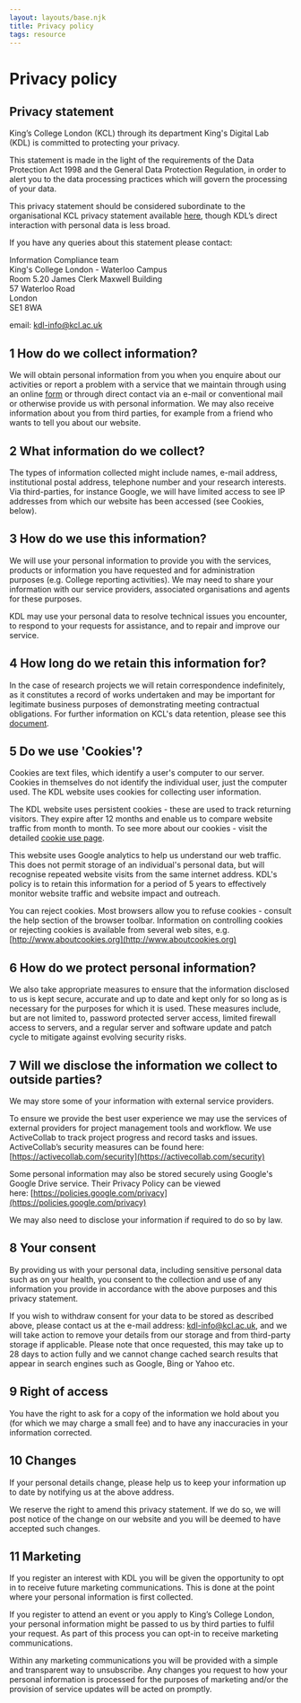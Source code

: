 ```yaml
---
layout: layouts/base.njk
title: Privacy policy
tags: resource
---
```


# Privacy policy

## Privacy statement

King’s College London (KCL) through its department King's Digital Lab (KDL) is committed to protecting your privacy.

This statement is made in the light of the requirements of the Data Protection Act 1998 and the General Data Protection Regulation, in order to alert you to the data processing practices which will govern the processing of your data.

This privacy statement should be considered subordinate to the organisational KCL privacy statement available [here](https://www.kcl.ac.uk/terms/privacy.aspx), though KDL’s direct interaction with personal data is less broad.

If you have any queries about this statement please contact:

Information Compliance team  
King's College London - Waterloo Campus  
Room 5.20 James Clerk Maxwell Building  
57 Waterloo Road  
London  
SE1 8WA

email: [kdl-info@kcl.ac.uk](mailto:kdl-info@kcl.ac.uk)

## 1 How do we collect information?

We will obtain personal information from you when you enquire about our activities or report a problem with a service that we maintain through using an online [form](https://www.kdl.kcl.ac.uk/contact-us/) or through direct contact via an e-mail or conventional mail or otherwise provide us with personal information. We may also receive information about you from third parties, for example from a friend who wants to tell you about our website.

## 2 What information do we collect?

The types of information collected might include names, e-mail address, institutional postal address, telephone number and your research interests. Via third-parties, for instance Google, we will have limited access to see IP addresses from which our website has been accessed (see Cookies, below).

## 3 How do we use this information?

We will use your personal information to provide you with the services, products or information you have requested and for administration purposes (e.g. College reporting activities). We may need to share your information with our service providers, associated organisations and agents for these purposes.

KDL may use your personal data to resolve technical issues you encounter, to respond to your requests for assistance, and to repair and improve our service.

## 4 How long do we retain this information for?

In the case of research projects we will retain correspondence indefinitely, as it constitutes a record of works undertaken and may be important for legitimate business purposes of demonstrating meeting contractual obligations. For further information on KCL's data retention, please see this [document](https://www.kcl.ac.uk/aboutkings/orgstructure/ps/audit/records/retention/rdrs-v7.pdf).

## 5 Do we use 'Cookies'?

Cookies are text files, which identify a user's computer to our server. Cookies in themselves do not identify the individual user, just the computer used. The KDL website uses cookies for collecting user information.

The KDL website uses persistent cookies - these are used to track returning visitors. They expire after 12 months and enable us to compare website traffic from month to month. To see more about our cookies - visit the detailed [cookie use page](/cookie-use/).

This website uses Google analytics to help us understand our web traffic. This does not permit storage of an individual's personal data, but will recognise repeated website visits from the same internet address. KDL's policy is to retain this information for a period of 5 years to effectively monitor website traffic and website impact and outreach.

You can reject cookies. Most browsers allow you to refuse cookies - consult the help section of the browser toolbar. Information on controlling cookies or rejecting cookies is available from several web sites, e.g. [http://www.aboutcookies.org](http://www.aboutcookies.org)

## 6 How do we protect personal information?

We also take appropriate measures to ensure that the information disclosed to us is kept secure, accurate and up to date and kept only for so long as is necessary for the purposes for which it is used. These measures include, but are not limited to, password protected server access, limited firewall access to servers, and a regular server and software update and patch cycle to mitigate against evolving security risks.

## 7 Will we disclose the information we collect to outside parties?

We may store some of your information with external service providers.

To ensure we provide the best user experience we may use the services of external providers for project management tools and workflow. We use ActiveCollab to track project progress and record tasks and issues. ActiveCollab’s security measures can be found here: [https://activecollab.com/security](https://activecollab.com/security)

Some personal information may also be stored securely using Google's Google Drive service. Their Privacy Policy can be viewed here: [https://policies.google.com/privacy](https://policies.google.com/privacy)

We may also need to disclose your information if required to do so by law.

## 8 Your consent

By providing us with your personal data, including sensitive personal data such as on your health, you consent to the collection and use of any information you provide in accordance with the above purposes and this privacy statement.

If you wish to withdraw consent for your data to be stored as described above, please contact us at the e-mail address: kdl-info@kcl.ac.uk, and we will take action to remove your details from our storage and from third-party storage if applicable. Please note that once requested, this may take up to 28 days to action fully and we cannot change cached search results that appear in search engines such as Google, Bing or Yahoo etc.

## 9 Right of access

You have the right to ask for a copy of the information we hold about you (for which we may charge a small fee) and to have any inaccuracies in your information corrected.

## 10 Changes

If your personal details change, please help us to keep your information up to date by notifying us at the above address.

We reserve the right to amend this privacy statement. If we do so, we will post notice of the change on our website and you will be deemed to have accepted such changes.

## 11 Marketing

If you register an interest with KDL you will be given the opportunity to opt in to receive future marketing communications. This is done at the point where your personal information is first collected.

If you register to attend an event or you apply to King’s College London, your personal information might be passed to us by third parties to fulfil your request. As part of this process you can opt-in to receive marketing communications.

Within any marketing communications you will be provided with a simple and transparent way to unsubscribe. Any changes you request to how your personal information is processed for the purposes of marketing and/or the provision of service updates will be acted on promptly.
